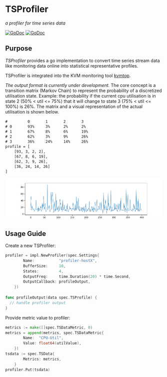 # TSProfiler

*a profiler for time series data*

[![GoDoc](https://godoc.org/github.com/cha87de/tsprofiler/impl?status.svg)](https://godoc.org/github.com/cha87de/tsprofiler/impl)
[![GoDoc](https://godoc.org/github.com/cha87de/tsprofiler/spec?status.svg)](https://godoc.org/github.com/cha87de/tsprofiler/spec)

## Purpose

*TSProfiler* provides a go implementation to convert time series stream data like monitoring data online into statistical representative profiles.

TSProfiler is integrated into the KVM monitoring tool [kvmtop](https://github.com/cha87de/kvmtop/tree/profiler).

*The output format is currently under development.* The core concept is a
transition matrix (Markov Chain) to represent the probability of a discretized
utilisation state. Example: the probability if the current cpu utilisation is in
state 2 (50% < util <= 75%) that it will change to state 3 (75% < util <= 100%)
is 26%. The matrix and a visual representation of the actual utilisation is shown below.

```
#         0       1       2       3
# 0       93%     3%      2%      2%
# 1       67%     8%      6%      19%
# 2       62%     3%      9%      26%
# 3       36%     24%     14%     26%
profile = [
    [93, 3, 2, 2],
    [67, 8, 6, 19],
    [62, 3, 9, 26],
    [36, 24, 14, 26]
]
```

![Example: CPU Utilisation](./evaluation/example.png)


## Usage Guide

Create a new TSProfiler:

```go
profiler = impl.NewProfiler(spec.Settings{
		Name:           "profiler-hostX",
		BufferSize:     10,
		States:         4,
		OutputFreq:     time.Duration(20) * time.Second,
		OutputCallback: profileOutput,
	})

func profileOutput(data spec.TSProfile) {
  // handle profiler output
}      
```

Provide metric value to profiler:

```go
metrics := make([]spec.TSDataMetric, 0)
metrics = append(metrics, spec.TSDataMetric{
		Name:  "CPU-Util",
		Value: float64(utilValue),
	})
tsdata := spec.TSData{
		Metrics: metrics,
	}
profiler.Put(tsdata)
```

